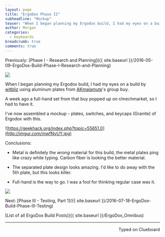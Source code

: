 ```yaml
---
layout: page
title: "ErgoDox Phase II"
subheadline: "Mockup"
teaser: "When I began planning my Ergodox build, I had my eyes on a build by witbliz using aluminum plates from AKmalamute's group buy."
author: Morgan
categories:
  - keyboards
breadcrumb: true
comments: true
---
```


Previously: [Phase I - Research and Planning]({{ site.baseurl }}/2016-05-09-ErgoDox-Build-Phase-I-Research-and-Planning)

![](http://imgur.com/H8iU4IK.jpg)

When I began planning my Ergodox build, I had my eyes on a build by [witbliz](https://geekhack.org/index.php?topic=42772.msg1934474#msg1934474) using aluminum plates from [AKmalamute](https://geekhack.org/index.php?topic=55651.0)'s group buy.

A week ago a full-hand set from that buy popped up on r/mechmarket, so I had to have it.

I've now assembled a mockup - plates, switches, and keycaps (Granite) of Ergodox with this.

![https://geekhack.org/index.php?topic=55651.0](http://imgur.com/mwfNvUY.jpg)

Conclusions:

+ Metal is definitely the _wrong_ material for this build, the metal plates ping like crazy while typing. Carbon fiber is looking the better material.

+ The separated plate design looks amazing. I'd like to do away with the 5th plate, but this looks killer.

+ Full-hand is the way to go. I was a fool for thinking regular case was it.

![](http://imgur.com/fXQux7X.jpg)

Next: [Phase III - Testing, Part 1]({{ site.baseurl }}/2016-07-18-ErgoDox-Build-Phase-III-Testing)  

[List of all ErgoDox Build Posts]({{ site.baseurl }}/ErgoDox_Omnibus)

---
<p align="right">Typed on Clueboard</p>
